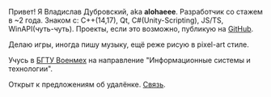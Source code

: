 Привет! Я Владислав Дубровский, aka  __alohaeee__. 
Разработчик со стажем в ~2 года. 
Знаком с: C++(14,17), Qt, C#(Unity-Scripting), JS/TS, WinAPI(чуть-чуть). Проекты, если это возможно, публикую на [GitHub](https://github.com/alohaeee).

Делаю игры, иногда пишу музыку, ещё реже рисую в pixel-art стиле.

Учусь в [БГТУ Военмех](https://ru.wikipedia.org/wiki/%D0%91%D0%B0%D0%BB%D1%82%D0%B8%D0%B9%D1%81%D0%BA%D0%B8%D0%B9_%D0%B3%D0%BE%D1%81%D1%83%D0%B4%D0%B0%D1%80%D1%81%D1%82%D0%B2%D0%B5%D0%BD%D0%BD%D1%8B%D0%B9_%D1%82%D0%B5%D1%85%D0%BD%D0%B8%D1%87%D0%B5%D1%81%D0%BA%D0%B8%D0%B9_%D1%83%D0%BD%D0%B8%D0%B2%D0%B5%D1%80%D1%81%D0%B8%D1%82%D0%B5%D1%82_%C2%AB%D0%92%D0%BE%D0%B5%D0%BD%D0%BC%D0%B5%D1%85%C2%BB) на направление "Информационные системы и технологии". 


Открыт к предложениям об удалёнке. [Связь](mailto:vladyadubrovsky@gmail.com).
